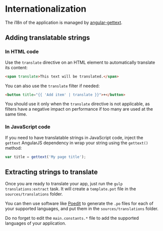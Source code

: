 # Internationalization

The i18n of the application is managed by [angular-gettext](https://angular-gettext.rocketeer.be).

## Adding translatable strings

### In HTML code

Use the `translate` directive on an HTML element to automatically translate its content:
```html
<span translate>This text will be translated.</span>
```

You can also use the `translate` filter if needed:
```html
<button title="{{ 'Add item' | translate }}">+</button>
```
You should use it only when the `translate` directive is not applicable, as filters have a negative impact on
performance if too many are used at the same time.

### In JavaScript code

If you need to have translatable strings in JavaScript code, inject the `gettext` AngularJS dependency in wrap your
string using the `gettext()` method:
```js
var title = gettext('My page title');
```

## Extracting strings to translate

Once you are ready to translate your app, just run the `gulp translations:extract` task.
It will create a `template.pot` file in the `sources/translations` folder.

You can then use software like [Poedit](http://www.poedit.net) to generate the `.po` files for each of your supported
languages, and put them in the `sources/translations` folder.

Do no forget to edit the `main.constants.*` file to add the supported languages of your application. 
